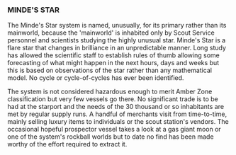 ### MINDE'S STAR

The Minde's Star system is named, unusually, for its primary rather than its mainworld, because the 'mainworld' is inhabited only by Scout Service personnel and scientists studying the highly unusual star. Minde's Star is a flare star that changes in brilliance in an unpredictable manner. Long study has allowed the scientific staff to establish rules of thumb allowing some forecasting of what might happen in the next hours, days and weeks but this is based on observations of the star rather than any mathematical model. No cycle or cycle-of-cycles has ever been identified.

The system is not considered hazardous enough to merit Amber Zone classification but very few vessels go there.  No significant trade is to be had at the starport and the needs of the 30 thousand or so inhabitants are met by regular supply runs. A handful of merchants visit from time-to-time, mainly selling luxury items to individuals or the scout station's vendors. The occasional hopeful prospector vessel takes a look at a gas giant moon or one of the system's rockball worlds but to date no find has been made worthy of the effort required to extract it.